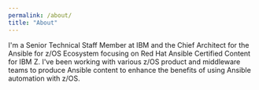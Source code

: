 ```yaml
---
permalink: /about/
title: "About"
---
```


I'm a Senior Technical Staff Member at IBM and the Chief Architect for the Ansible for z/OS Ecosystem focusing on Red Hat Ansible Certified Content for IBM Z. I've been working with various z/OS product and middleware teams to produce Ansible content to enhance the benefits of using Ansible automation with z/OS.  
